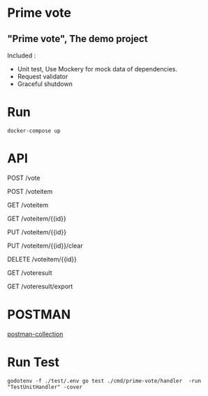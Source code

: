 # Prime vote
## "Prime vote", The demo project
Included : 
- Unit test, Use Mockery for mock data of dependencies.
- Request validator
- Graceful shutdown

# Run
```
docker-compose up
```

# API
POST /vote

POST /voteitem

GET /voteitem

GET /voteitem/{{id}}

PUT /voteitem/{{id}}

PUT /voteitem/{{id}}/clear

DELETE /voteitem/{{id}}

GET /voteresult

GET /voteresult/export

# POSTMAN
[postman-collection](./test/Prime-vote.postman_collection.json)

# Run Test
```
godotenv -f ./test/.env go test ./cmd/prime-vote/handler  -run "TestUnitHandler" -cover
```

